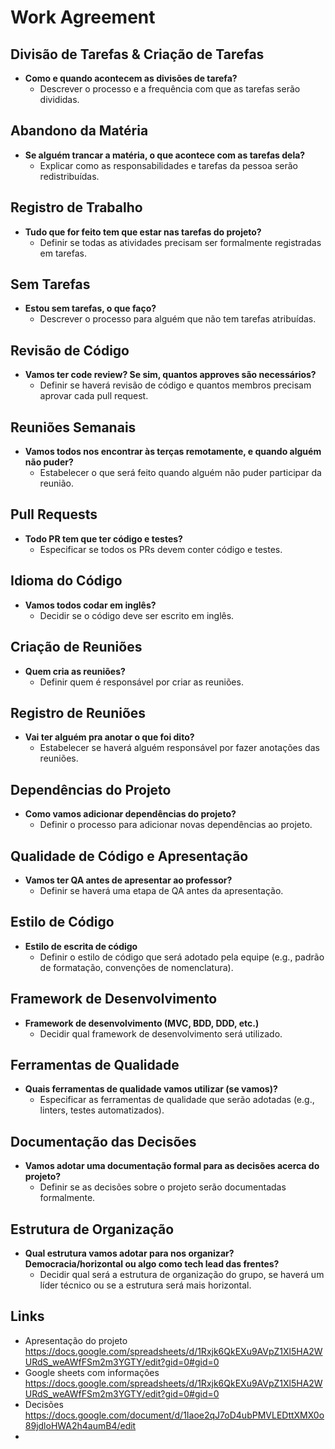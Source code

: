 # Work Agreement

## Divisão de Tarefas & Criação de Tarefas
- **Como e quando acontecem as divisões de tarefa?**
    - Descrever o processo e a frequência com que as tarefas serão divididas.

## Abandono da Matéria
- **Se alguém trancar a matéria, o que acontece com as tarefas dela?**
    - Explicar como as responsabilidades e tarefas da pessoa serão redistribuídas.

## Registro de Trabalho
- **Tudo que for feito tem que estar nas tarefas do projeto?**
    - Definir se todas as atividades precisam ser formalmente registradas em tarefas.

## Sem Tarefas
- **Estou sem tarefas, o que faço?**
    - Descrever o processo para alguém que não tem tarefas atribuídas.

## Revisão de Código
- **Vamos ter code review? Se sim, quantos approves são necessários?**
    - Definir se haverá revisão de código e quantos membros precisam aprovar cada pull request.

## Reuniões Semanais
- **Vamos todos nos encontrar às terças remotamente, e quando alguém não puder?**
    - Estabelecer o que será feito quando alguém não puder participar da reunião.

## Pull Requests
- **Todo PR tem que ter código e testes?**
    - Especificar se todos os PRs devem conter código e testes.

## Idioma do Código
- **Vamos todos codar em inglês?**
    - Decidir se o código deve ser escrito em inglês.

## Criação de Reuniões
- **Quem cria as reuniões?**
    - Definir quem é responsável por criar as reuniões.

## Registro de Reuniões
- **Vai ter alguém pra anotar o que foi dito?**
    - Estabelecer se haverá alguém responsável por fazer anotações das reuniões.

## Dependências do Projeto
- **Como vamos adicionar dependências do projeto?**
    - Definir o processo para adicionar novas dependências ao projeto.

## Qualidade de Código e Apresentação
- **Vamos ter QA antes de apresentar ao professor?**
    - Definir se haverá uma etapa de QA antes da apresentação.

## Estilo de Código
- **Estilo de escrita de código**
    - Definir o estilo de código que será adotado pela equipe (e.g., padrão de formatação, convenções de nomenclatura).

## Framework de Desenvolvimento
- **Framework de desenvolvimento (MVC, BDD, DDD, etc.)**
    - Decidir qual framework de desenvolvimento será utilizado.

## Ferramentas de Qualidade
- **Quais ferramentas de qualidade vamos utilizar (se vamos)?**
    - Especificar as ferramentas de qualidade que serão adotadas (e.g., linters, testes automatizados).

## Documentação das Decisões
- **Vamos adotar uma documentação formal para as decisões acerca do projeto?**
    - Definir se as decisões sobre o projeto serão documentadas formalmente.

## Estrutura de Organização
- **Qual estrutura vamos adotar para nos organizar? Democracia/horizontal ou algo como tech lead das frentes?**
    - Decidir qual será a estrutura de organização do grupo, se haverá um líder técnico ou se a estrutura será mais horizontal.


## Links
- Apresentação do projeto https://docs.google.com/spreadsheets/d/1Rxjk6QkEXu9AVpZ1Xl5HA2WURdS_weAWfFSm2m3YGTY/edit?gid=0#gid=0
- Google sheets com informações https://docs.google.com/spreadsheets/d/1Rxjk6QkEXu9AVpZ1Xl5HA2WURdS_weAWfFSm2m3YGTY/edit?gid=0#gid=0
- Decisões https://docs.google.com/document/d/1Iaoe2qJ7oD4ubPMVLEDttXMX0o89jdloHWA2h4aumB4/edit
- 
